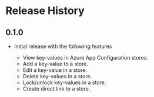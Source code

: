 # Release History

## 0.1.0

- Initial release with the following features
  
  - View key-values in Azure App Configuration stores.
  - Add a key-value to a store.
  - Edit a key-value in a store.
  - Delete key-values in a store.
  - Lock/unlock key-values in a store.
  - Create direct link to a store.
